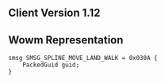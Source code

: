 ## Client Version 1.12

## Wowm Representation
```rust,ignore
smsg SMSG_SPLINE_MOVE_LAND_WALK = 0x030A {
    PackedGuid guid;    
}

```
